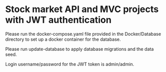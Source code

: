 # Stock market API and MVC projects with JWT authentication
Please run the docker-compose.yaml file provided in the Docker/Database directory to set up a docker container for the database.

Please run update-database to apply database migrations and the data seed.

Login username/password for the JWT token is admin/admin.
